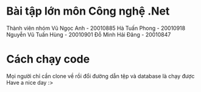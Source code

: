 # Bài tập lớn môn Công nghệ .Net
Thành viên nhóm  Vũ Ngọc Anh - 20010885  Hà Tuấn Phong - 20010918  Nguyễn Vũ Tuấn Hùng - 20010901  Đỗ Minh Hải Đăng - 20010847

# Cách chạy code
Mọi người chỉ cần clone về rồi đổi đường dẫn tệp và database là chạy được  Have a nice day :>
